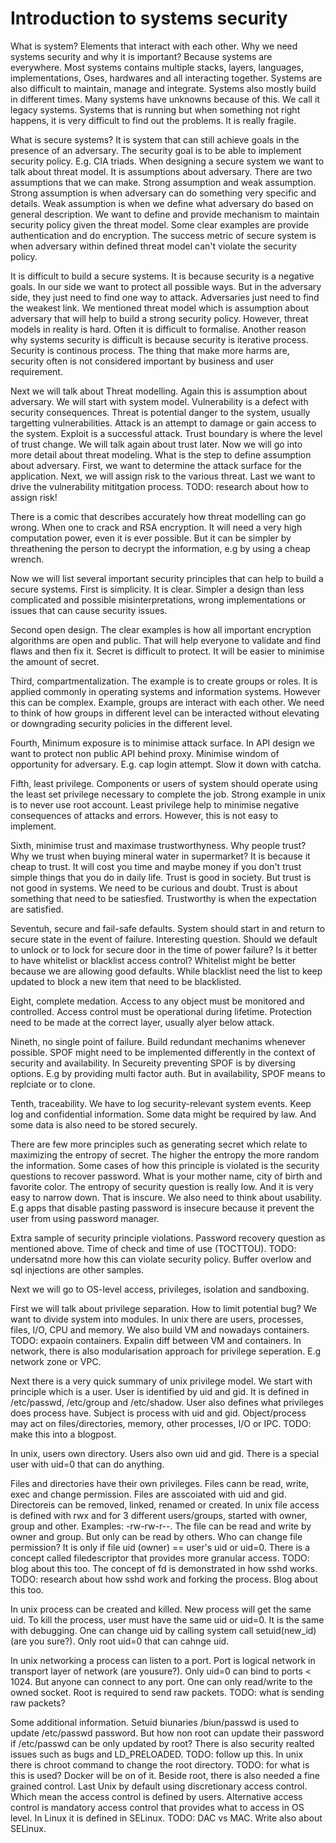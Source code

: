 # Introduction to systems security

What is system? Elements that interact with each other. Why we need systems security and why it is important? Because systems are everywhere. Most systems contains multiple stacks, layers, languages, implementations, Oses, hardwares and all interacting together. Systems are also difficult to maintain, manage and integrate. Systems also mostly build in different times. Many systems have unknowns because of this. We call it legacy systems. Systems that is running but when something not right happens, it is very difficult to find out the problems. It is really fragile.

What is secure systems? It is system that can still achieve goals in the presence of an adversary. The security goal is to be able to implement security policy. E.g. CIA triads. When designing a secure system we want to talk about threat model. It is assumptions about adversary. There are two assumptions that we can make. Strong assumption and weak assumption. Strong assumption is when adversary can do something very specific and details. Weak assumption is when we define what adversary do based on general description. We want to define and provide mechanism to maintain security policy given the threat model. Some clear examples are provide authentication and do encryption. The success metric of secure system is when adversary within defined threat model can't violate the security policy.

It is difficult to build a secure systems. It is because security is a negative goals. In our side we want to protect all possible ways. But in the adversary side, they just need to find one way to attack. Adversaries just need to find the weakest link. We mentioned threat model which is assumption about adversary that will help to build a strong security policy. However, threat models in reality is hard. Often it is difficult to formalise. Another reason why systems security is difficult is because security is iterative process. Security is continous process. The thing that make more harms are, security often is not considered important by business and user requirement.

Next we will talk about Threat modelling. Again this is assumption about adversary. We will start with system model. Vulnerability is a defect with security consequences. Threat is potential danger to the system, usually targetting vulnerabilities. Attack is an attempt to damage or gain access to the system. Exploit is a successful attack. Trust boundary is where the level of trust change. We will talk again about trust later. Now we will go into more detail about threat modeling. What is the step to define assumption about adversary. First, we want to determine the attack surface for the application. Next, we will assign risk to the various threat. Last we want to drive the vulnerability mititgation process. TODO: research about how to assign risk!

There is a comic that describes accurately how threat modelling can go wrong. When one to crack and RSA encryption. It will need a very high computation power, even it is ever possible. But it can be simpler by threathening the person to decrypt the information, e.g by using a cheap wrench.

Now we will list several important security principles that can help to build  a secure systems. First is simplicity. It is clear. Simpler a design than less complicated and possible misinterpretations, wrong implementations or issues that can cause security issues.

Second open design. The clear examples is how all important encryption algorithms are open and public. That will help everyone to validate and find flaws and then fix it. Secret is difficult to protect. It will be easier to minimise the amount of secret.

Third, compartmentalization. The example is to create groups or roles. It is applied commonly in operating systems and information systems. However this can be complex. Example, groups are interact with each other. We need to think of how groups in different level can be interacted without elevating or downgrading security policies in the different level.

Fourth, Minimum exposure is to minimise attack surface. In API design we want to protect non public API behind proxy. Minimise windom of opportunity for adversary. E.g. cap login attempt. Slow it down with catcha.

Fifth, least privilege. Components or users of system should operate using the least set privilege necessary to complete the job. Strong example in unix is to never use root account. Least privilege help to minimise negative consequences of attacks and errors. However, this is not easy to implement.

Sixth, minimise trust and maximase trustworthyness. Why people trust? Why we trust when buying mineral water in supermarket? It is because it cheap to trust. It will cost you time and maybe money if you don't trust simple things that you do in daily life. Trust is good in society. But trust is not good in systems. We need to be curious and doubt. Trust is about something that need to be satiesfied. Trustworthy is when the expectation are satisfied.

Seventuh, secure and fail-safe defaults. System should start in and return to secure state in the event of failure. Interesting question. Should we default to unlock or to lock for secure door in the time of power failure? Is it better to have whitelist or blacklist access control? Whitelist might be better because we are allowing good defaults. While blacklist need the list to keep updated to block a new item that need to be blacklisted.

Eight, complete medation. Access to any object must be monitored and controlled. Access control must be operational during lifetime. Protection need to be made at the correct layer, usually alyer below attack. 

Nineth, no single point of failure. Build redundant mechanims whenever possible. SPOF might need to be implemented differently in the context of security and availability. In Secureity preventing SPOF is by diversing options. E.g by providing multi factor auth. But in availability, SPOF means to replciate or to clone.

Tenth, traceability. We have to log security-relevant system events. Keep log and confidential information. Some data might be required by law. And some data is also need to be stored securely.

There are few more principles such as generating secret which relate to maximizing the entropy of secret. The higher the entropy the more random the information. Some cases of how this principle is violated is the security questions to recover password. What is your mother name, city of birth and favorite color. The entropy of security question is really low. And it is very easy to narrow down. That is inscure. We also need to think about usability. E.g apps that disable pasting password is insecure because it prevent the user from using password manager.

Extra sample of security principle violations. Password recovery question as mentioned above. Time of check and time of use (TOCTTOU). TODO: undersatnd more how this can violate security policy. Buffer overlow and sql injections are other samples.

Next we will go to OS-level access, privileges, isolation and sandboxing.

First we will talk about privilege separation. How to limit potential bug? We want to divide system into modules. In unix there are users, processes, files, I/O, CPU and memory. We also build VM and nowadays containers. TODO: expaoin containers. Expalin diff between VM and containers. In network, there is also modularisation approach for privilege seperation. E.g network zone or VPC.

Next there is a very quick summary of unix privilege model. We start with principle which is a user. User is identified by uid and gid. It is defined in /etc/passwd, /etc/group and /etc/shadow. User also defines what privileges does process have. Subject is process with uid and gid. Object/process may act on files/directories, memory, other processes, I/O or IPC. TODO: make this into a blogpost.

In unix, users own directory. Users also own uid and gid. There is a special user with uid=0 that can do anything.

Files and directories have their own privileges. Files cann be read, write, exec and change permission. Files are asscoiated with uid and gid. Directoreis can be removed, linked, renamed or created. In unix file access is defined with rwx and for 3 different users/groups, started with owner, group and other. Examples: -rw-rw-r--. The file can be read and write by owner and group. But only can be read by others. Who can change file permission? It is only if file uid (owner) == user's uid or uid=0. There is a concept called filedescriptor that provides more granular access. TODO: blog about this too. The concept of fd is demonstrated in how sshd works. TODO: research about how sshd work and forking the process. Blog about this too.

In unix process can be created and killed. New process will get the same uid. To kill the process, user must have the same uid or uid=0. It is the same with debugging. One can change uid by calling system call setuid(new_id) (are you sure?). Only root uid=0 that can cahnge uid.

In unix networking a process can listen to a port. Port is logical network in transport layer of network (are yousure?). Only uid=0 can bind to ports < 1024. But anyone can connect to any port. One can only read/write to the owned socket. Root is required to send raw packets. TODO: what is sending raw packets? 

Some additional information. Setuid biunaries /biun/passwd is used to update /etc/passwd password. But how non root can update their password if /etc/passwd can be only updated by root? There is also security realted issues such as bugs and LD_PRELOADED. TODO: follow up this. In unix there is chroot command to change the root directory. TODO: for what is this is used? Docker will be on of it. Beside root, there is also needed a fine grained control. Last Unix by default using discretionary access control. Which mean the access control is defined by users. Alternative access control is mandatory access control that provides what to access in OS level. In Linux it is defined in SELinux. TODO: DAC vs MAC. Write also about SELinux.
